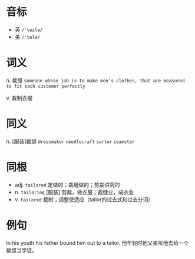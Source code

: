 # 音标

- 英 `/'teɪlə/`
- 美 `/'telɚ/`

# 词义

n. 裁缝
`someone whose job is to make men’s clothes, that are measured to fit each customer perfectly`

v. 裁制衣服


# 同义

n. [服装]裁缝
`dressmaker` `needlecraft` `sartor` `seamster`

# 同根

- adj. `tailored` 定做的；裁缝做的；剪裁讲究的
- n. `tailoring` [服装] 剪裁，做衣服；裁缝业，成衣业
- v. `tailored` 裁制；调整使适应（tailor的过去式和过去分词）

# 例句

In his youth his father bound him out to a tailor.
他年轻时他父亲叫他去给一个裁缝当学徒。


